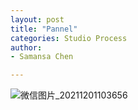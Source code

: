 ```yaml
---
layout: post
title: "Pannel"
categories: Studio Process
author:
- Samansa Chen

---
```

![微信图片_20211201103656](https://user-images.githubusercontent.com/90554987/144161780-15456e20-afff-47cb-9515-767e6801acfb.jpg)
